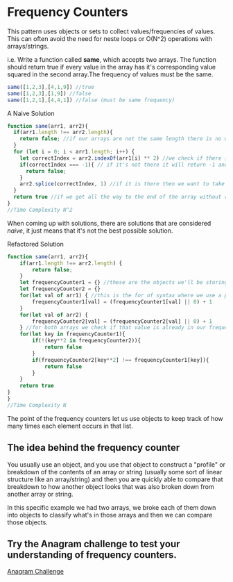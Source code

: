 # Frequency Counters

This pattern uses objects or sets to collect values/frequencies of values.
This can often avoid the need for neste loops or O(N^2) operations with arrays/strings.

i.e. Write a function called __same__, which accepts two arrays. The function should return true if every value in the array has it's corresponding value squared in the second array.The frequency of values must be the same.
```javascript
same([1,2,3],[4,1,9]) //true
same([1,2,3],[1,9]) //false
same([1,2,1],[4,4,1]) //false (must be same frequency)
```

A Naive Solution
```javascript
function same(arr1, arr2){
  if(arr1.length !== arr2.length){
    return false; //if our arrays are not the same length there is no way for this to be true
  }
  for (let i = 0; i < arr1.length; i++) {
    let correctIndex = arr2.indexOf(arr1[i] ** 2) //we check if there is an instance of arr1[i]'s square in the second array
    if(correctIndex === -1){ // if it's not there it will return -1 and it'll be false
      return false;
    }
    arr2.splice(correctIndex, 1) //if it is there then we want to take it out since indexOf returns the earliest index of the value.
  }
  return true //if we get all the way to the end of the array without returning false then it must be true.
}
//Time Complexity N^2
```

When coming up with solutions, there are solutions that are considered _naive_, it just means that it's not the best possible solution.

Refactored Solution
```javascript
function same(arr1, arr2){
    if(arr1.length !== arr2.length) {
        return false;
    }
    let frequencyCounter1 = {} //these are the objects we'll be storing our frequencies in
    let frequencyCounter2 = {}
    for(let val of arr1) { //this is the for of syntax where we use a place holder variable to store each value of the array as we loop
        frequencyCounter1[val] = (frequencyCounter1[val] || 0) + 1
    }
    for(let val of arr2) {
        frequencyCounter2[val] = (frequencyCounter2[val] || 0) + 1
    } //for both arrays we check if that value is already in our frequency counter if not we initialize it to 1
    for(let key in frequencyCounter1){
        if(!(key**2 in frequencyCounter2)){
            return false
        }
        if(frequencyCounter2[key**2] !== frequencyCounter1[key]){
            return false
        }
    }
    return true
}
}
//Time Complexity N
```

The point of the frequency counters let us use objects to keep track of how many times each element occurs in that list.

## The idea behind the frequency counter

You usually use an object, and you use that object to construct a "profile" or breakdown of the contents of an array or string (usually some sort of linear structure like an array/string) and then you are quickly able to compare that breakdown to how another object looks that was also broken down from another array or string.

In this specific example we had two arrays, we broke each of them down into objects to classify what's in those arrays and then we can compare those objects.

## Try the Anagram challenge to test your understanding of frequency counters.
[Anagram Challenge](https://github.com/rmdpalo/JS-algorithms-and-data-structures/tree/main/Problem%20Solving%20Patterns/Frequency%20Counter%20Pattern/Anagram-challenge)

